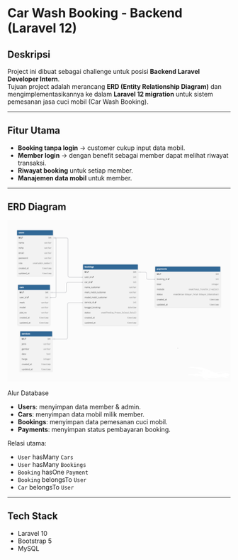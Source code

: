 # Car Wash Booking - Backend (Laravel 12)

## Deskripsi
Project ini dibuat sebagai challenge untuk posisi **Backend Laravel Developer Intern**.  
Tujuan project adalah merancang **ERD (Entity Relationship Diagram)** dan mengimplementasikannya ke dalam **Laravel 12 migration** untuk sistem pemesanan jasa cuci mobil (Car Wash Booking).

---

## Fitur Utama
- **Booking tanpa login** -> customer cukup input data mobil.
- **Member login** -> dengan benefit sebagai member dapat melihat riwayat transaksi.
- **Riwayat booking** untuk setiap member.
- **Manajemen data mobil** untuk member.

---

## ERD Diagram 
![ERD Diagram](public/assets/img/erd-diagram.png)

Alur Database
- **Users**: menyimpan data member & admin.
- **Cars**: menyimpan data mobil milik member.
- **Bookings**: menyimpan data pemesanan cuci mobil.
- **Payments**: menyimpan status pembayaran booking.

Relasi utama:
- `User` hasMany `Cars`
- `User` hasMany `Bookings`
- `Booking` hasOne `Payment`
- `Booking` belongsTo `User`
- `Car` belongsTo `User`

---

## Tech Stack
- Laravel 10
- Bootstrap 5
- MySQL
